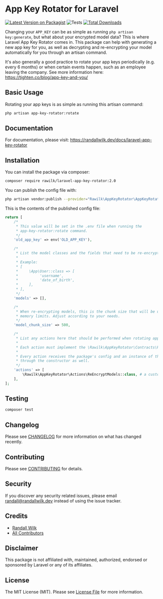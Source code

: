 # App Key Rotator for Laravel

[![Latest Version on Packagist](https://img.shields.io/packagist/v/rawilk/laravel-app-key-rotator.svg?style=flat-square)](https://packagist.org/packages/rawilk/laravel-app-key-rotator)
![Tests](https://github.com/rawilk/laravel-app-key-rotator/workflows/Tests/badge.svg)
[![Total Downloads](https://img.shields.io/packagist/dt/rawilk/laravel-app-key-rotator.svg?style=flat-square)](https://packagist.org/packages/rawilk/laravel-app-key-rotator)

Changing your `APP_KEY` can be as simple as running `php artisan key:generate`, but what about your encrypted model data? This is where Laravel App Key Rotator comes in. This package can help with generating a new app key for you, as well as decrypting and re-encrypting your model automatically for you through an artisan command.

It's also generally a good practice to rotate your app keys periodically (e.g. every 6 months) or when certain events happen, such as an employee leaving the company. See more information here: https://tighten.co/blog/app-key-and-you/

## Basic Usage
Rotating your app keys is as simple as running this artisan command:

```bash
php artisan app-key-rotator:rotate
```

## Documentation
For documentation, please visit: https://randallwilk.dev/docs/laravel-app-key-rotator

## Installation

You can install the package via composer:

```bash
composer require rawilk/laravel-app-key-rotator:2.0
```

You can publish the config file with:
```bash
php artisan vendor:publish --provider="Rawilk\AppKeyRotator\AppKeyRotatorServiceProvider" --tag="config"
```

This is the contents of the published config file:

```php
return [
    /*
     * This value will be set in the .env file when running the
     * app-key-rotator:rotate command.
     */
    'old_app_key' => env('OLD_APP_KEY'),

    /*
     * List the model classes and the fields that need to be re-encrypted.
     *
     * Example:
     * [
     *     \App\User::class => [
     *          'username',
     *          'date_of_birth',
     *     ],
     * ],
     */
    'models' => [],

    /*
     * When re-encrypting models, this is the chunk size that will be used to help avoid
     * memory limits. Adjust according to your needs.
     */
    'model_chunk_size' => 500,

    /*
     * List any actions here that should be performed when rotating app keys.
     *
     * Each action must implement the \Rawilk\AppKeyRotator\Contracts\RotatorAction interface.
     *
     * Every action receives the package's config and an instance of the AppKeyRotator
     * through the constructor as well.
     */
    'actions' => [
        \Rawilk\AppKeyRotator\Actions\ReEncryptModels::class, # a custom model re-encrypter should extend this class
    ],
];
```

## Testing

``` bash
composer test
```

## Changelog

Please see [CHANGELOG](CHANGELOG.md) for more information on what has changed recently.

## Contributing

Please see [CONTRIBUTING](.github/CONTRIBUTING.md) for details.

## Security

If you discover any security related issues, please email randall@randallwilk.dev instead of using the issue tracker.

## Credits

- [Randall Wilk](https://github.com/rawilk)
- [All Contributors](../../contributors)

## Disclaimer

This package is not affiliated with, maintained, authorized, endorsed or sponsored by Laravel or any of its affiliates.

## License

The MIT License (MIT). Please see [License File](LICENSE.md) for more information.
